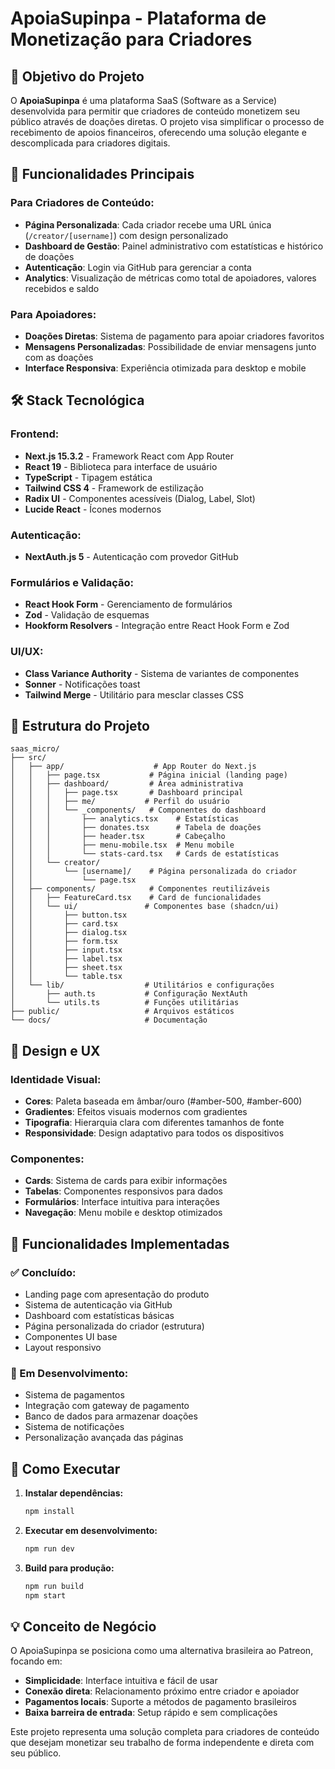 # ApoiaSupinpa - Plataforma de Monetização para Criadores

## 🎯 Objetivo do Projeto

O **ApoiaSupinpa** é uma plataforma SaaS (Software as a Service) desenvolvida para permitir que criadores de conteúdo monetizem seu público através de doações diretas. O projeto visa simplificar o processo de recebimento de apoios financeiros, oferecendo uma solução elegante e descomplicada para criadores digitais.

## 🚀 Funcionalidades Principais

### Para Criadores de Conteúdo:
- **Página Personalizada**: Cada criador recebe uma URL única (`/creator/[username]`) com design personalizado
- **Dashboard de Gestão**: Painel administrativo com estatísticas e histórico de doações
- **Autenticação**: Login via GitHub para gerenciar a conta
- **Analytics**: Visualização de métricas como total de apoiadores, valores recebidos e saldo

### Para Apoiadores:
- **Doações Diretas**: Sistema de pagamento para apoiar criadores favoritos
- **Mensagens Personalizadas**: Possibilidade de enviar mensagens junto com as doações
- **Interface Responsiva**: Experiência otimizada para desktop e mobile

## 🛠️ Stack Tecnológica

### Frontend:
- **Next.js 15.3.2** - Framework React com App Router
- **React 19** - Biblioteca para interface de usuário
- **TypeScript** - Tipagem estática
- **Tailwind CSS 4** - Framework de estilização
- **Radix UI** - Componentes acessíveis (Dialog, Label, Slot)
- **Lucide React** - Ícones modernos

### Autenticação:
- **NextAuth.js 5** - Autenticação com provedor GitHub

### Formulários e Validação:
- **React Hook Form** - Gerenciamento de formulários
- **Zod** - Validação de esquemas
- **Hookform Resolvers** - Integração entre React Hook Form e Zod

### UI/UX:
- **Class Variance Authority** - Sistema de variantes de componentes
- **Sonner** - Notificações toast
- **Tailwind Merge** - Utilitário para mesclar classes CSS

## 📁 Estrutura do Projeto

```
saas_micro/
├── src/
│   ├── app/                    # App Router do Next.js
│   │   ├── page.tsx           # Página inicial (landing page)
│   │   ├── dashboard/         # Área administrativa
│   │   │   ├── page.tsx       # Dashboard principal
│   │   │   ├── me/           # Perfil do usuário
│   │   │   └── _components/   # Componentes do dashboard
│   │   │       ├── analytics.tsx    # Estatísticas
│   │   │       ├── donates.tsx      # Tabela de doações
│   │   │       ├── header.tsx       # Cabeçalho
│   │   │       ├── menu-mobile.tsx  # Menu mobile
│   │   │       └── stats-card.tsx   # Cards de estatísticas
│   │   └── creator/
│   │       └── [username]/    # Página personalizada do criador
│   │           └── page.tsx
│   ├── components/            # Componentes reutilizáveis
│   │   ├── FeatureCard.tsx    # Card de funcionalidades
│   │   └── ui/               # Componentes base (shadcn/ui)
│   │       ├── button.tsx
│   │       ├── card.tsx
│   │       ├── dialog.tsx
│   │       ├── form.tsx
│   │       ├── input.tsx
│   │       ├── label.tsx
│   │       ├── sheet.tsx
│   │       └── table.tsx
│   └── lib/                  # Utilitários e configurações
│       ├── auth.ts           # Configuração NextAuth
│       └── utils.ts          # Funções utilitárias
├── public/                   # Arquivos estáticos
└── docs/                     # Documentação
```

## 🎨 Design e UX

### Identidade Visual:
- **Cores**: Paleta baseada em âmbar/ouro (#amber-500, #amber-600)
- **Gradientes**: Efeitos visuais modernos com gradientes
- **Tipografia**: Hierarquia clara com diferentes tamanhos de fonte
- **Responsividade**: Design adaptativo para todos os dispositivos

### Componentes:
- **Cards**: Sistema de cards para exibir informações
- **Tabelas**: Componentes responsivos para dados
- **Formulários**: Interface intuitiva para interações
- **Navegação**: Menu mobile e desktop otimizados

## 🔧 Funcionalidades Implementadas

### ✅ Concluído:
- Landing page com apresentação do produto
- Sistema de autenticação via GitHub
- Dashboard com estatísticas básicas
- Página personalizada do criador (estrutura)
- Componentes UI base
- Layout responsivo

### 🚧 Em Desenvolvimento:
- Sistema de pagamentos
- Integração com gateway de pagamento
- Banco de dados para armazenar doações
- Sistema de notificações
- Personalização avançada das páginas

## 🚀 Como Executar

1. **Instalar dependências:**
   ```bash
   npm install
   ```

2. **Executar em desenvolvimento:**
   ```bash
   npm run dev
   ```

3. **Build para produção:**
   ```bash
   npm run build
   npm start
   ```

## 💡 Conceito de Negócio

O ApoiaSupinpa se posiciona como uma alternativa brasileira ao Patreon, focando em:
- **Simplicidade**: Interface intuitiva e fácil de usar
- **Conexão direta**: Relacionamento próximo entre criador e apoiador
- **Pagamentos locais**: Suporte a métodos de pagamento brasileiros
- **Baixa barreira de entrada**: Setup rápido e sem complicações

Este projeto representa uma solução completa para criadores de conteúdo que desejam monetizar seu trabalho de forma independente e direta com seu público.
